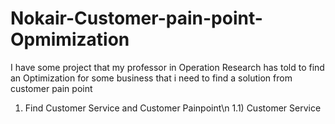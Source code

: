 # Nokair-Customer-pain-point-Opmimization
I have some project that my professor in Operation Research has told to find an Optimization for some business that i need to find a solution from customer pain point

1) Find Customer Service and Customer Painpoint\n
1.1) Customer Service

